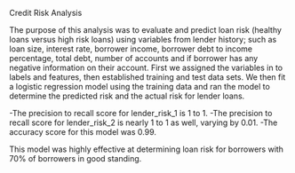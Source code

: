 Credit Risk Analysis

The purpose of this analysis was to evaluate and predict loan risk (healthy loans versus high risk loans) using variables from lender history; such as loan size, interest rate, borrower income, borrower debt to income percentage, total debt, number of accounts and if borrower has any negative information on their account.
First we assigned the variables in to labels and features, then established training and test data sets. We then fit a logistic regression model using the training data and ran the model to determine the predicted risk and the actual risk for lender loans.


-The precision to recall score for lender_risk_1 is 1 to 1.
-The precision to recall score for lender_risk_2 is nearly 1 to 1 as well, varying by 0.01.
-The accuracy score for this model was 0.99.

This model was highly effective at determining loan risk for borrowers with 70% of borrowers in good standing.

